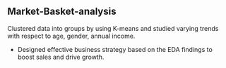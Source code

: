 ## Market-Basket-analysis
Clustered data into groups by using K-means and studied varying trends with respect to age, gender, annual income.
- Designed effective business strategy based on the EDA findings to boost sales and drive growth.
